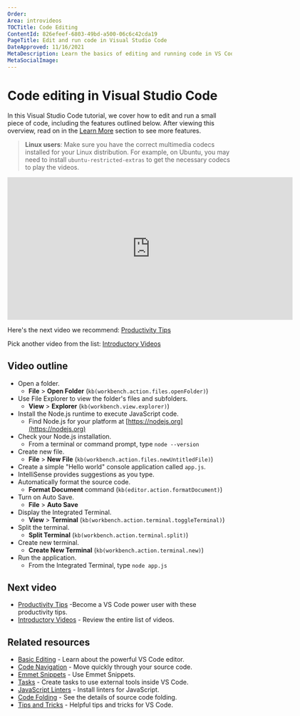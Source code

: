 ```yaml
---
Order:
Area: introvideos
TOCTitle: Code Editing
ContentId: 826efeef-6803-49bd-a500-06c6c42cda19
PageTitle: Edit and run code in Visual Studio Code
DateApproved: 11/16/2021
MetaDescription: Learn the basics of editing and running code in VS Code.
MetaSocialImage:
---
```

# Code editing in Visual Studio Code

In this Visual Studio Code tutorial, we cover how to edit and run a small piece of code, including the features outlined below. After viewing this overview, read on in the [Learn More](/docs/introvideos/codeediting.md#learn-more) section to see more features.

>**Linux users**: Make sure you have the correct multimedia codecs installed for your Linux distribution. For example, on Ubuntu, you may need to install `ubuntu-restricted-extras` to get the necessary codecs to play the videos.

<iframe src="https://www.microsoft.com/videoplayer/embed/RE4M6Vx" width="640" height="320" allowFullScreen="true" frameBorder="0"></iframe>

Here's the next video we recommend: [Productivity Tips](/docs/introvideos/productivity.md)

Pick another video from the list: [Introductory Videos](/docs/getstarted/introvideos.md)

## Video outline

* Open a folder.
  * **File** > **Open Folder** (`kb(workbench.action.files.openFolder)`)
* Use File Explorer to view the folder's files and subfolders.
  * **View** > **Explorer** (`kb(workbench.view.explorer)`)
* Install the Node.js runtime to execute JavaScript code.
  * Find Node.js for your platform at [https://nodejs.org](https://nodejs.org)
* Check your Node.js installation.
  * From a terminal or command prompt, type `node --version`
* Create new file.
  * **File** > **New File** (`kb(workbench.action.files.newUntitledFile)`)
* Create a simple "Hello world" console application called `app.js`.
* IntelliSense provides suggestions as you type.
* Automatically format the source code.
  * **Format Document** command (`kb(editor.action.formatDocument)`)
* Turn on Auto Save.
  * **File** > **Auto Save**
* Display the Integrated Terminal.
  * **View** > **Terminal** (`kb(workbench.action.terminal.toggleTerminal)`)
* Split the terminal.
  * **Split Terminal** (`kb(workbench.action.terminal.split)`)
* Create new terminal.
  * **Create New Terminal** (`kb(workbench.action.terminal.new)`)
* Run the application.
  * From the Integrated Terminal, type `node app.js`

## Next video

* [Productivity Tips](/docs/introvideos/productivity.md) -Become a VS Code power user with these productivity tips.
* [Introductory Videos](/docs/getstarted/introvideos.md) - Review the entire list of videos.

## Related resources

* [Basic Editing](/docs/editor/codebasics.md) - Learn about the powerful VS Code editor.
* [Code Navigation](/docs/editor/editingevolved.md) - Move quickly through your source code.
* [Emmet Snippets](/docs/languages/html.md#emmet-snippets) - Use Emmet Snippets.
* [Tasks](/docs/editor/tasks.md) - Create tasks to use external tools inside VS Code.
* [JavaScript Linters](/docs/languages/javascript.md#javascript-linters) - Install linters for JavaScript.
* [Code Folding](/docs/editor/codebasics.md#folding) - See the details of source code folding.
* [Tips and Tricks](/docs/getstarted/tips-and-tricks.md) - Helpful tips and tricks for VS Code.
